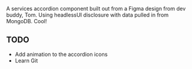A services accordion component built out from a Figma design from dev buddy, Tom. Using headlessUI disclosure with data pulled in from MongoDB. Cool!

## TODO
- Add animation to the accordion icons
- Learn Git